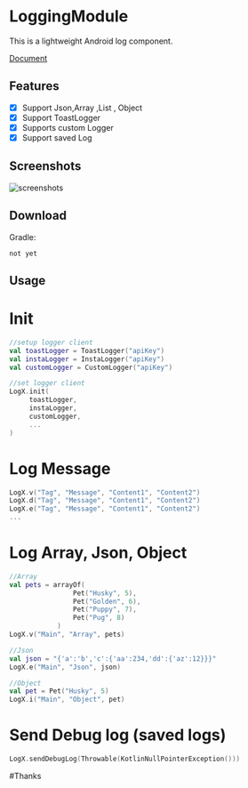 # LoggingModule

This is a lightweight Android log component. 

[Document](https://github.com/chubecode)   

## Features  
- [x] Support Json,Array ,List , Object
- [x] Support ToastLogger
- [x] Supports custom Logger  
- [x] Support saved Log
## Screenshots
![screenshots](https://github.com/chubecode/TestLogModule/blob/master/screenshoot/screenshoot.PNG "screenshots")

## Download
Gradle:
```
not yet
```

## Usage
# Init

``` kotlin
//setup logger client
val toastLogger = ToastLogger("apiKey")
val instaLogger = InstaLogger("apiKey")
val customLogger = CustomLogger("apiKey")

//set logger client
LogX.init(
     toastLogger,
     instaLogger,
     customLogger,
     ...
)

```

# Log Message

``` kotlin
LogX.v("Tag", "Message", "Content1", "Content2")
LogX.d("Tag", "Message", "Content1", "Content2")
LogX.e("Tag", "Message", "Content1", "Content2")
...
```

# Log Array, Json, Object

``` kotlin
//Array
val pets = arrayOf(
                Pet("Husky", 5),
                Pet("Golden", 6),
                Pet("Puppy", 7),
                Pet("Pug", 8)
            )
LogX.v("Main", "Array", pets)

//Json
val json = "{'a':'b','c':{'aa':234,'dd':{'az':12}}}"
LogX.e("Main", "Json", json)

//Object
val pet = Pet("Husky", 5)
LogX.i("Main", "Object", pet)         

```

# Send Debug log (saved logs)

``` kotlin
LogX.sendDebugLog(Throwable(KotlinNullPointerException()))

```

#Thanks

